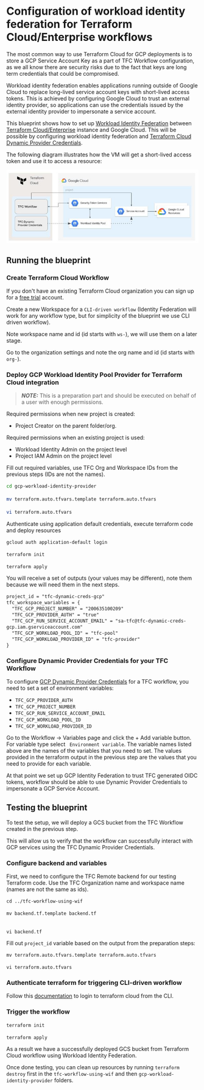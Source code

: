 # Configuration of workload identity federation for Terraform Cloud/Enterprise workflows

The most common way to use Terraform Cloud for GCP deployments is to store a GCP Service Account Key as a part of TFC Workflow configuration, as we all know there are security risks due to the fact that keys are long term credentials that could be compromised.

Workload identity federation enables applications running outside of Google Cloud to replace long-lived service account keys with short-lived access tokens. This is achieved by configuring Google Cloud to trust an external identity provider, so applications can use the credentials issued by the external identity provider to impersonate a service account.

This blueprint shows how to set up [Workload Identity Federation](https://cloud.google.com/iam/docs/workload-identity-federation) between [Terraform Cloud/Enterprise](https://developer.hashicorp.com/terraform/enterprise) instance and Google Cloud. This will be possible by configuring workload identity federation and [Terraform Cloud Dynamic Provider Credentials](https://www.hashicorp.com/blog/terraform-cloud-adds-dynamic-provider-credentials-vault-official-cloud-providers).

The following diagram illustrates how the VM will get a short-lived access token and use it to access a resource:

 ![Sequence diagram](diagram.png)

## Running the blueprint

### Create Terraform Cloud Workflow
If you don't have an existing Terraform Cloud organization you can sign up for a [free trial](https://app.terraform.io/public/signup/account) account. 

Create a new Workspace for a `CLI-driven workflow` (Identity Federation will work for any workflow type, but for simplicity of the blueprint we use CLI driven workflow). 

Note workspace name and id (id starts with `ws-`), we will use them on a later stage.

Go to the organization settings and note the org name and id (id starts with `org-`).

### Deploy GCP Workload Identity Pool Provider for Terraform Cloud integration

> **_NOTE:_**  This is a preparation part and should be executed on behalf of a user with enough permissions. 

Required permissions when new project is created:
 - Project Creator on the parent folder/org.
 
 Required permissions when an existing project is used:
 - Workload Identity Admin on the project level
 - Project IAM Admin on the project level

Fill out required variables, use TFC Org and Workspace IDs from the previous steps (IDs are not the names).
```bash
cd gcp-workload-identity-provider

mv terraform.auto.tfvars.template terraform.auto.tfvars

vi terraform.auto.tfvars
```

Authenticate using application default credentials, execute terraform code and deploy resources
```
gcloud auth application-default login

terraform init

terraform apply
```

You will receive a set of outputs (your values may be different), note them because we will need them in the next steps.

```
project_id = "tfc-dynamic-creds-gcp"
tfc_workspace_wariables = {
  "TFC_GCP_PROJECT_NUMBER" = "200635100209"
  "TFC_GCP_PROVIDER_AUTH" = "true"
  "TFC_GCP_RUN_SERVICE_ACCOUNT_EMAIL" = "sa-tfc@tfc-dynamic-creds-gcp.iam.gserviceaccount.com"
  "TFC_GCP_WORKLOAD_POOL_ID" = "tfc-pool"
  "TFC_GCP_WORKLOAD_PROVIDER_ID" = "tfc-provider"
}
```

### Configure Dynamic Provider Credentials for your TFC Workflow

To configure [GCP Dynamic Provider Credentials](https://developer.hashicorp.com/terraform/cloud-docs/workspaces/dynamic-provider-credentials/gcp-configuration) for a TFC workflow, you need to set a set of environment variables:
- `TFC_GCP_PROVIDER_AUTH`
- `TFC_GCP_PROJECT_NUMBER`
- `TFC_GCP_RUN_SERVICE_ACCOUNT_EMAIL`
- `TFC_GCP_WORKLOAD_POOL_ID`
- `TFC_GCP_WORKLOAD_PROVIDER_ID`

Go to the Workflow -> Variables page and click the + Add variable button. For variable type select ` Environment variable`. The variable names listed above are the names of the variables that you need to set. The values provided in the terraform output in the previous step are the values that you need to provide for each variable.

At that point we set up GCP Identity Federation to trust TFC generated OIDC tokens, workflow should be able to use Dynamic Provider Credentials to impersonate a GCP Service Account. 

## Testing the blueprint

To test the setup, we will deploy a GCS bucket from the TFC Workflow created in the previous step.

This will allow us to verify that the workflow can successfully interact with GCP services using the TFC Dynamic Provider Credentials.

### Configure backend and variables

First, we need to configure the TFC Remote backend for our testing Terraform code. Use the TFC Organization name and workspace name (names are not the same as ids).

```
cd ../tfc-workflow-using-wif

mv backend.tf.template backend.tf


vi backend.tf

```

Fill out `project_id` variable based on the output from the preparation steps:

```
mv terraform.auto.tfvars.template terraform.auto.tfvars

vi terraform.auto.tfvars

```

### Authenticate terraform for triggering CLI-driven workflow

Follow this [documentation](https://learn.hashicorp.com/tutorials/terraform/cloud-login) to login to terraform cloud from the CLI.

### Trigger the workflow

```
terraform init

terraform apply
```

As a result we have a successfully deployed GCS bucket from Terraform Cloud workflow using Workload Identity Federation.

Once done testing, you can clean up resources by running `terraform destroy` first in the `tfc-workflow-using-wif` and then `gcp-workload-identity-provider` folders. 

